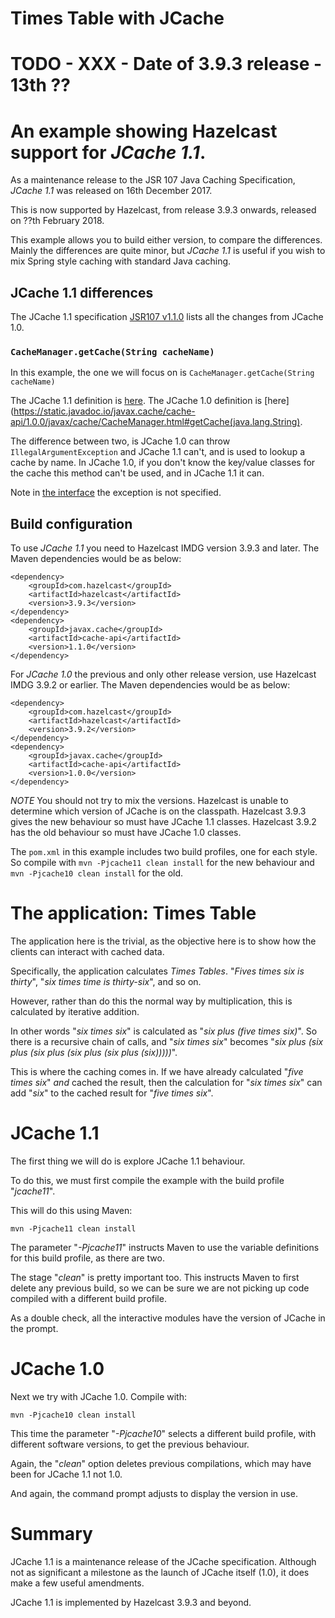 # Times Table with JCache

# TODO - XXX - Date of 3.9.3 release - 13th ??

# An example showing Hazelcast support for _JCache 1.1_.

As a maintenance release to the JSR 107 Java Caching Specification, _JCache 1.1_ was released on 16th December 2017.

This is now supported by Hazelcast, from release 3.9.3 onwards, released on ??th February 2018.

This example allows you to build either version, to compare the differences. Mainly the differences are quite
minor, but _JCache 1.1_ is useful if you wish to mix Spring style caching with standard Java caching.

## JCache 1.1 differences

The JCache 1.1 specification [JSR107 v1.1.0](https://github.com/jsr107/jsr107spec) lists all the changes from JCache 1.0.

### `CacheManager.getCache(String cacheName)`

In this example, the one we will focus on is `CacheManager.getCache(String cacheName)`

The JCache 1.1 definition is [here](https://static.javadoc.io/javax.cache/cache-api/1.1.0/javax/cache/CacheManager.html#getCache-java.lang.String-).
The JCache 1.0 definition is [here](https://static.javadoc.io/javax.cache/cache-api/1.0.0/javax/cache/CacheManager.html#getCache(java.lang.String).

The difference between two, is JCache 1.0 can throw `IllegalArgumentException` and JCache 1.1 can't,
and is used to lookup a cache by name. In JCache 1.0, if you don't know the key/value classes
for the cache this method can't be used, and in JCache 1.1 it can.

Note in [the interface](https://github.com/jsr107/jsr107spec/blob/master/src/main/java/javax/cache/CacheManager.java#L221) the exception is not specified.

## Build configuration

To use _JCache 1.1_ you need to Hazelcast IMDG version 3.9.3 and later. The Maven dependencies would be as below:

```
<dependency>
	<groupId>com.hazelcast</groupId>
	<artifactId>hazelcast</artifactId>
	<version>3.9.3</version>
</dependency>
<dependency>
	<groupId>javax.cache</groupId>
	<artifactId>cache-api</artifactId>
	<version>1.1.0</version>	
</dependency>
```

For _JCache 1.0_ the previous and only other release version, use Hazelcast IMDG 3.9.2 or earlier. The Maven dependencies would be as below:

```
<dependency>
	<groupId>com.hazelcast</groupId>
	<artifactId>hazelcast</artifactId>
	<version>3.9.2</version>
</dependency>
<dependency>
	<groupId>javax.cache</groupId>
	<artifactId>cache-api</artifactId>
	<version>1.0.0</version>	
</dependency>
```

*NOTE* You should not try to mix the versions. Hazelcast is unable to determine which version of JCache is on the
classpath. Hazelcast 3.9.3 gives the new behaviour so must have JCache 1.1 classes. Hazelcast 3.9.2 has the old
behaviour so must have JCache 1.0 classes.

The `pom.xml` in this example includes two build profiles, one for each style. So compile with `mvn -Pjcache11 clean install` for the new behaviour and `mvn -Pjcache10 clean install` for the old.

# The application: Times Table

The application here is the trivial, as the objective here is to show how the clients can interact with cached data.

Specifically, the application calculates _Times Tables_. "*Fives times six is thirty*", "*six times time is thirty-six*", and so on.

However, rather than do this the normal way by multiplication, this is calculated by iterative addition.

In other words "*six times six*" is calculated as "*six plus (five times six)*". So there is a recursive chain
of calls, and "*six times six*" becomes "*six plus (six plus (six plus (six plus (six plus (six)))))*".

This is where the caching comes in. If we have already calculated "*five times six*" _and_ cached the result,
then the calculation for "*six times six*" can add "*six*" to the cached result for "*five times six*".

# JCache 1.1

The first thing we will do is explore JCache 1.1 behaviour.

To do this, we must first compile the example with the build profile "_jcache11_".

This will do this using Maven:

```
mvn -Pjcache11 clean install
```

The parameter "_-Pjcache11_" instructs Maven to use the variable definitions for this build profile, as there
are two.

The stage "_clean_" is pretty important too. This instructs Maven to first delete any previous build, so we
can be sure we are not picking up code compiled with a different build profile.

As a double check, all the interactive modules have the version of JCache in the prompt.

# JCache 1.0

Next we try with JCache 1.0. Compile with:

```
mvn -Pjcache10 clean install
```

This time the parameter "_-Pjcache10_" selects a different build profile, with different software versions, to get
the previous behaviour.

Again, the "_clean_" option deletes previous compilations, which may have been for JCache 1.1 not 1.0.

And again, the command prompt adjusts to display the version in use.

# Summary

JCache 1.1 is a maintenance release of the JCache specification. Although not as significant a milestone
as the launch of JCache itself (1.0), it does make a few useful amendments.

JCache 1.1 is implemented by Hazelcast 3.9.3 and beyond.

